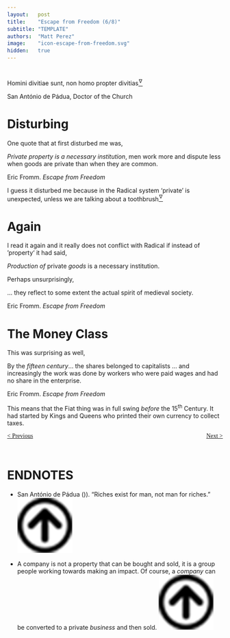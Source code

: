 ```yaml
---
layout:   post
title:    "Escape from Freedom (6/8)"
subtitle: "TEMPLATE"
authors:  "Matt Perez"
image:    "icon-escape-from-freedom.svg"
hidden:   true
---
```


<div style='display:none; '>
 <p><em>Escape from Freedom</em> was published in 1941. Pim de Morre, co-founder of <em>Corporate Rebels</em>, reminded me of it. I first read it when I was 18-19 years old (I am a mere 73 now).</p>
</div>

<h1></h1>
 <div class="_citation">
  <p>Homini divitiae sunt, non homo propter divitias<a href='#en01'><sup id='bm01'>&hairsp;&nabla;&hairsp;</sup></a></p>
  <p id="_signature">San Ant&oacute;nio de P&aacute;dua, Doctor of the Church</p>
</div>

<h1>Disturbing</h1>
 <p>One quote that at first disturbed me was,</p>
  <div class="_citation">
   <p><em>Private property is a necessary institution</em>, men work more and dispute less when goods are private than when they are common.</p>
   <p id="_signature">Eric Fromm. <em>Escape from Freedom</em></p>
  </div>
 <p>I guess it disturbed me because in the Radical system &lsquo;private&rsquo; is unexpected, unless we are talking about a toothbrush<a href='#en02'><sup id='bm02'>&hairsp;&nabla;&hairsp;</sup></a></p>

<h1>Again</h1>
 <p>I read it again and it really does not conflict with Radical if instead of &rsquo;property&lsquo; it had said,
  <div class="_citation">
   <p><em>Production of</em> private <em>goods</em> is a necessary institution.</p>
  </div>
 <p>Perhaps unsurprisingly,</p>
  <div class="_citation">
   <p>&hellip; they reflect to some extent the actual spirit of medieval society.</p>
   <p id="_signature">Eric Fromm. <em>Escape from Freedom</em></p>
  </div>

<h1>The Money Class</h1>
 <p>This was surprising as well,</p>
 <div class="_citation">
  <p>By the <em>fifteen century</em>&hellip; the shares belonged to capitalists &hellip; and increasingly the work was done by workers who were paid wages and had no share in the enterprise.</p>
  <p id="_signature">Eric Fromm. <em>Escape from Freedom</em></p>
 </div>
 <p>This means that the Fiat thing was in full swing <em>before</em> the 15<sup>th</sup> Century. It had started by Kings and Queens who printed their own currency to collect taxes.</p>

<div style="margin-bottom:1in; font-family: American Typewriter, serif; ">
 <span style="float:left; ">
  <a href="https://radicalcompanies.com/2024/12/27/escape-from-freedom">&lt; Previous</a>
 </span>
 <span style="float:right; ">
  <a href="https://radicalcompanies.com/2024/12/29/escape-from-freedom">Next &gt;</a>
 </span>
</div>

<h1 class="_section">ENDNOTES</h1>
 <ul>
  <li id="en01">
   <p class="_list-item">
    San Ant&oacute;nio de P&aacute;dua ()).
    &ldquo;Riches exist for man, not man for riches.&rdquo;
    <a href="#bm01" class="_uparrow"><img src="/assets/img/arrow-up-icon.png"></a>
   </p>
  </li>
  <li id="en02">
   <p class="_list-item">
    A company is not a property that can be bought and sold, it is a group people working towards making an impact. Of course, a <em>company</em> can be converted to a private <em>business</em> and then sold.
    <a href="#bm02" class="_uparrow"><img src="/assets/img/arrow-up-icon.png"></a>
   </p>
  </li>
 </ul>